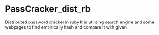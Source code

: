 # PassCracker_dist_rb
Distributed password cracker in ruby
It is utilising search engine and some webpages to find empirically hash and compare it with given.
